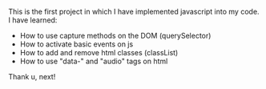 This is the first project in which I have implemented javascript into my code. I have learned:

<ul>
  <li>How to use capture methods on the DOM (querySelector)</li>
  <li>How to activate basic events on js</li>
  <li>How to add and remove html classes (classList) </li>
  <li>How to use "data-" and "audio" tags on html </li>
</ul>

Thank u, next!
